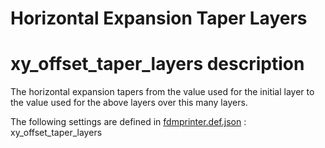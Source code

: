 # Horizontal Expansion Taper Layers


# xy_offset_taper_layers description
The horizontal expansion tapers from the value used for the initial layer to the value used for the above layers over this many layers.

The following settings are defined in [fdmprinter.def.json](https://github.com/smartavionics/Cura/blob/mb-master/resources/definitions/fdmprinter.def.json) : xy_offset_taper_layers